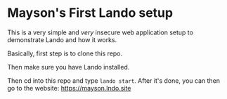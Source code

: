 # Mayson's First Lando setup

This is a very simple and *very* insecure web application setup to demonstrate Lando and how it works.

Basically, first step is to clone this repo.

Then make sure you have Lando installed.

Then cd into this repo and type `lando start`. After it's done, you can then go to the website: https://mayson.lndo.site
